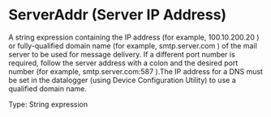 # ServerAddr (Server IP Address)

A string expression containing the IP address (for example, 100.10.200.20 ) or fully-qualified domain name (for example, smtp.server.com ) of the mail server to be used for message delivery. If a different port number is required, follow the server address with a colon and the desired port number (for example, smtp.server.com:587 ).The IP address for a DNS must be set in the datalogger (using Device Configuration Utility) to use a qualified domain name.

Type: String expression
